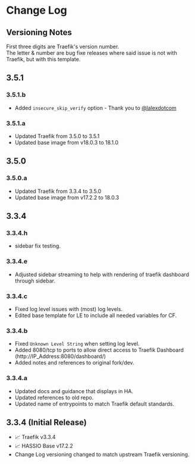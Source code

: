 # Change Log
## Versioning Notes
First three digits are Traefik's version number.  
The letter & number are bug fixe releases where said issue is not with Traefik, but with this template.  

## 3.5.1
### 3.5.1.b
* Added `insecure_skip_verify` option - Thank you to [@lalexdotcom](https://github.com/lalexdotcom)

### 3.5.1.a
* Updated Traefik from 3.5.0 to 3.5.1
* Updated base image from v18.0.3 to 18.1.0

## 3.5.0
### 3.5.0.a
* Updated Traefik from 3.3.4 to 3.5.0
* Updated base image from v17.2.2 to 18.0.3

## 3.3.4
### 3.3.4.h
* sidebar fix testing.

### 3.3.4.e
* Adjusted sidebar streaming to help with rendering of traefik dashboard through sidebar.

### 3.3.4.c
* Fixed log level issues with (most) log levels.
* Edited base template for LE to include all needed variables for CF.
  
### 3.3.4.b
* Fixed `Unknown Level String` when setting log level.
* Added 8080/tcp to ports to allow direct access to Traefik Dashboard (http://IP_Address:8080/dashboard/)
* Added notes and references to original fork/dev.

### 3.3.4.a
* Updated docs and guidance that displays in HA.
* Updated references to old repo.
* Updated name of entrypoints to match Traefik default standards.

## 3.3.4 (Initial Release)
* 📈 Traefik v3.3.4
* 📈 HASSIO Base v17.2.2
* Change Log versioning changed to match upstream Traefik versioning.
